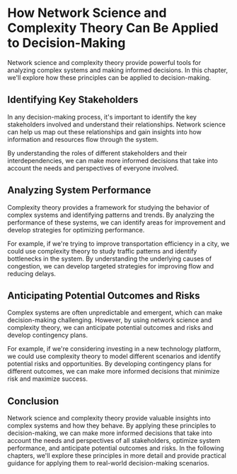 How Network Science and Complexity Theory Can Be Applied to Decision-Making
===========================================================================================================================================

Network science and complexity theory provide powerful tools for analyzing complex systems and making informed decisions. In this chapter, we'll explore how these principles can be applied to decision-making.

Identifying Key Stakeholders
----------------------------

In any decision-making process, it's important to identify the key stakeholders involved and understand their relationships. Network science can help us map out these relationships and gain insights into how information and resources flow through the system.

By understanding the roles of different stakeholders and their interdependencies, we can make more informed decisions that take into account the needs and perspectives of everyone involved.

Analyzing System Performance
----------------------------

Complexity theory provides a framework for studying the behavior of complex systems and identifying patterns and trends. By analyzing the performance of these systems, we can identify areas for improvement and develop strategies for optimizing performance.

For example, if we're trying to improve transportation efficiency in a city, we could use complexity theory to study traffic patterns and identify bottlenecks in the system. By understanding the underlying causes of congestion, we can develop targeted strategies for improving flow and reducing delays.

Anticipating Potential Outcomes and Risks
-----------------------------------------

Complex systems are often unpredictable and emergent, which can make decision-making challenging. However, by using network science and complexity theory, we can anticipate potential outcomes and risks and develop contingency plans.

For example, if we're considering investing in a new technology platform, we could use complexity theory to model different scenarios and identify potential risks and opportunities. By developing contingency plans for different outcomes, we can make more informed decisions that minimize risk and maximize success.

Conclusion
----------

Network science and complexity theory provide valuable insights into complex systems and how they behave. By applying these principles to decision-making, we can make more informed decisions that take into account the needs and perspectives of all stakeholders, optimize system performance, and anticipate potential outcomes and risks. In the following chapters, we'll explore these principles in more detail and provide practical guidance for applying them to real-world decision-making scenarios.
